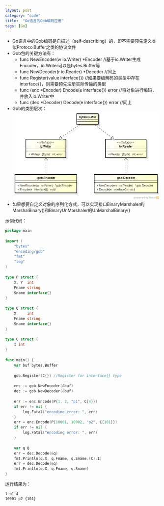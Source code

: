 ```yaml
---
layout: post
category: "code"
title:  "Go语言的Gob编码应用"
tags: [Go]
---
```


* Go语言中的Gob编码是自描述（self-describing）的，即不需要预先定义类似ProtocolBuffer之类的协议文件
* Gob包的关键方法有：
	* func NewEncoder(w io.Writer) *Encoder	//基于io.Writer生成Encoder，io.Writer可以是bytes.Buffer等
	* func NewDecoder(r io.Reader) *Decoder	//同上
	* func Register(value interface{})			//如果要编解码的类型中存在interface{}，则需要预先注册实际传输的类型
	* func (enc *Encoder) Encode(e interface{}) error	//将对象进行编码，并放入io.Writer中
	* func (dec *Decoder) Decode(e interface{}) error	//同上
* Gob的类图层次：![Gob Encoding](https://raw.githubusercontent.com/joezxy/joezxy.github.io/master/_img/20141227_gob_encoding.png)
* 如果想要自定义对象的序列化方式，可以实现接口BinaryMarshaler的MarshalBinary()和BinaryUnMarshaler的UnMarshalBinary()

示例代码：

```Go
package main

import (
	"bytes"
	"encoding/gob"
	"fmt"
	"log"
)

type P struct {
	X, Y  int
	Fname string
	Sname interface{}
}

type Q struct {
	X     int
	Fname string
	Sname interface{}
}

type C struct {
	I int
}

func main() {
	var buf bytes.Buffer
	
	gob.Register(C{}) //Register for interface{} type
	
	enc := gob.NewEncoder(&buf)
	dec := gob.NewDecoder(&buf)
	
	err := enc.Encode(P{1, 2, "p1", C{4}})
	if err != nil {
		log.Fatal("encoding error: ", err)
	}
	err = enc.Encode(P{10001, 10002, "p2", C{101}})
	if err != nil {
		log.Fatal("encoding error: ", err)
	}

	var q Q
	err = dec.Decode(&q)
	fmt.Println(q.X, q.Fname, q.Sname.(C).I)
	err = dec.Decode(&q)
	fmt.Println(q.X, q.Fname, q.Sname)
}
```

运行结果为：

```ShellSession
1 p1 4
10001 p2 {101}
```
